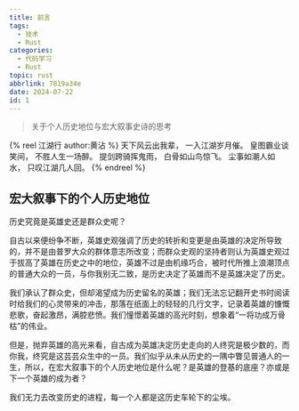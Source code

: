 ```yaml
---
title: 前言
tags:
  - 技术
  - Rust
categories:
  - 代码学习
  - Rust
topic: rust
abbrlink: 7819a34e
date: 2024-07-22
id: 1
---
```


> 关于个人历史地位与宏大叙事史诗的思考

<!-- more -->

{% reel 江湖行 author:黄沾 %}
天下风云出我辈，
一入江湖岁月催。
皇图霸业谈笑间，
不胜人生一场醉。
提剑跨骑挥鬼雨，
白骨如山鸟惊飞。
尘事如潮人如水，
只叹江湖几人回。
{% endreel %}

## 宏大叙事下的个人历史地位

历史究竟是英雄史还是群众史呢？

自古以来便纷争不断，英雄史观强调了历史的转折和变更是由英雄的决定所导致的，并不是由普罗大众的群体意志所改变；而群众史观的坚持者则认为英雄史观过于拔高了英雄在历史之中的地位，英雄不过是由机缘巧合，被时代所推上浪潮顶点的普通大众的一员，与你我别无二致，是历史决定了英雄而不是英雄决定了历史。

我们承认了群众史，但却渴望成为历史留名的英雄；我们无法忘记翻开史书时阅读时给我们的心灵带来的冲击，那落在纸面上的轻轻的几行文字，记录着英雄的慷慨悲歌，奋起激昂，满腔悲愤。我们憧憬着英雄的高光时刻，想象着“一将功成万骨枯”的伟业。

但是，抛弃英雄的高光来看，自古成为英雄决定历史走向的人终究是极少数的，而你我，终究是这芸芸众生中的一员。我们似乎从未从历史的一隅中瞥见普通人的一生，所以，在宏大叙事下的个人历史地位是什么呢？是英雄的登基的底座？亦或是下一个英雄的成为者？

我们无力去改变历史的进程，每一个人都是这历史车轮下的尘埃。
